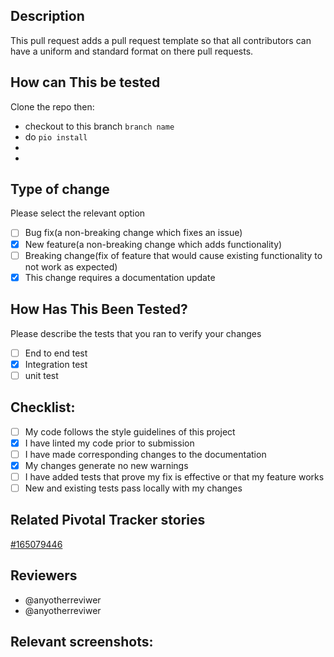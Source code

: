 ## Description ##
This pull request adds a pull request template so that all contributors can have a uniform and standard format on there pull requests.

## How can This be tested ##
Clone the repo then:
- checkout to this branch `branch name`
- do `pio install`
-
-

## Type of change ##
Please select the relevant option
- [ ] Bug fix(a non-breaking change which fixes an issue)
- [x] New feature(a non-breaking change which adds functionality)
- [ ] Breaking change(fix of feature that would cause existing functionality to not work as expected)
- [x] This change requires a documentation update

## How Has This Been Tested? ##
Please describe the tests that you ran to verify your changes
- [ ] End to end test
- [x] Integration test
- [ ] unit test

## Checklist: ##
- [ ] My code follows the style guidelines of this project
- [x] I have linted my code prior to submission
- [ ] I have made corresponding changes to the documentation
- [x] My changes generate no new warnings
- [ ] I have added tests that prove my fix is effective or that my feature works
- [ ] New and existing tests pass locally with my changes

## Related Pivotal Tracker stories ##
[#165079446](https://www.pivotaltracker.com/story/show/165079446)

## Reviewers ##
- @anyotherreviwer
- @anyotherreviwer

## Relevant screenshots: ##

